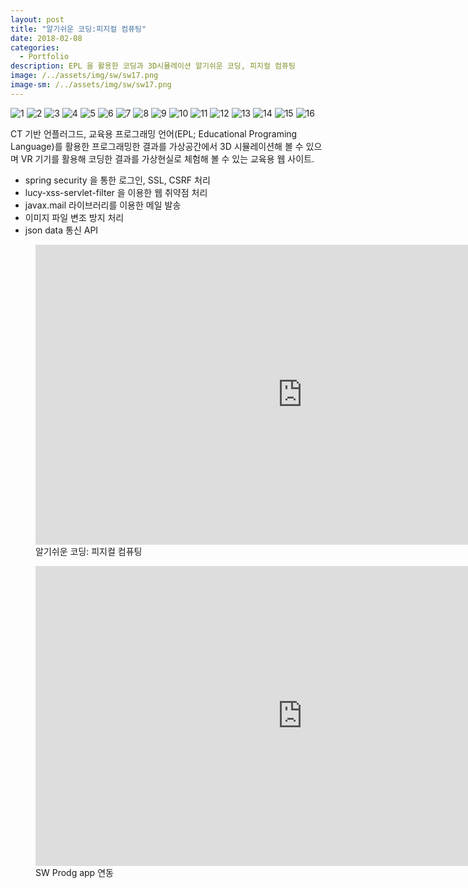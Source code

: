 ```yaml
---
layout: post
title: "알기쉬운 코딩:피지컬 컴퓨팅"
date: 2018-02-08
categories:
  - Portfolio
description: EPL 을 활용한 코딩과 3D시뮬레이션 알기쉬운 코딩, 피지컬 컴퓨팅
image: /../assets/img/sw/sw17.png
image-sm: /../assets/img/sw/sw17.png
---
```


<div class="container">
	<div id="slides">
		<img src="{{ site.url }}/assets/img/sw/sw3.png" alt="1">
     	<img src="{{ site.url }}/assets/img/sw/sw4.png" alt="2">
     	<img src="{{ site.url }}/assets/img/sw/sw5.png" alt="3">
     	<img src="{{ site.url }}/assets/img/sw/sw6.png" alt="4">
     	<img src="{{ site.url }}/assets/img/sw/sw7.png" alt="5">
     	<img src="{{ site.url }}/assets/img/sw/sw8.png" alt="6">
     	<img src="{{ site.url }}/assets/img/sw/sw9.png" alt="7">
     	<img src="{{ site.url }}/assets/img/sw/sw10.png" alt="8">
     	<img src="{{ site.url }}/assets/img/sw/sw11.png" alt="9">
     	<img src="{{ site.url }}/assets/img/sw/sw12.png" alt="10">
     	<img src="{{ site.url }}/assets/img/sw/sw13.png" alt="11">
     	<img src="{{ site.url }}/assets/img/sw/sw14.png" alt="12">
     	<img src="{{ site.url }}/assets/img/sw/sw15.png" alt="13">
     	<img src="{{ site.url }}/assets/img/sw/sw16.png" alt="14">
     	<img src="{{ site.url }}/assets/img/sw/sw17.png" alt="15"> 
     	<img src="{{ site.url }}/assets/img/sw/sw18.png" alt="16">
	</div>
</div>

<script src="https://code.jquery.com/jquery-1.9.1.min.js"></script>
<script src="{{ site.url }}/assets/slider/js/jquery.slides.min.js"></script>
<script>
	$(function() {
		$('#slides').slidesjs({
        width: 100%,
        play: {
        		active: true,
          		auto: true,
          		interval: 1000,
          		swap: true
        	}
      	});
    });
</script>

CT 기반 언플러그드, 교육용 프로그래밍 언어(EPL; Educational Programing Language)를 활용한 프로그래밍한 결과를 가상공간에서 3D 시뮬레이션해 볼 수 있으며 VR 기기를 활용해 코딩한 결과를 가상현실로 체험해 볼 수 있는 교육용 웹 사이트.

<ul>
	<li>spring security 을 통한 로그인, SSL, CSRF 처리</li>
  	<li>lucy-xss-servlet-filter 을 이용한 웹 취약점 처리</li>
  	<li>javax.mail 라이브러리를 이용한 메일 발송</li>
  	<li>이미지 파일 변조 방지 처리</li>
  	<li>json data 통신 API</li>
</ul>

<figure>
	<iframe width="854" height="480" src="https://www.youtube.com/embed/w9Am9mPuPxQ" frameborder="0" allowfullscreen></iframe>
 	<figcaption>알기쉬운 코딩: 피지컬 컴퓨팅</figcaption>
</figure>

<figure>
	<iframe width="854" height="480" src="https://www.youtube.com/embed/rC-NrdkYRGA" frameborder="0" allowfullscreen></iframe>
 	<figcaption>SW Prodg app 연동</figcaption>
</figure>


